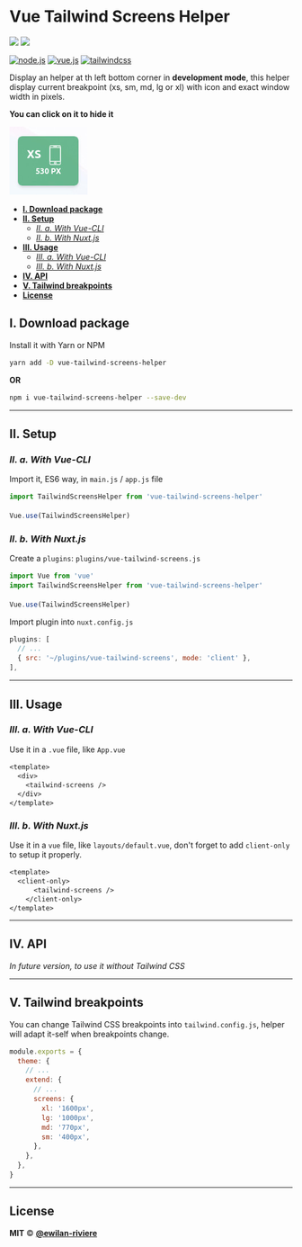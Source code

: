 # **Vue Tailwind Screens Helper** <!-- omit in toc -->

[![](https://img.shields.io/npm/v/vue-tailwind-screens-helper.svg?style=flat-square&color=cb3837&logo=npm&logoColor=ffffff)](https://www.npmjs.com/package/vue-tailwind-screens-helper)
[![](https://img.shields.io/github/license/ewilan-riviere/vuepress-theme-useweb.svg?style=flat-square&color=f05032&logo=git&logoColor=ffffff)](https://github.com/ewilan-riviere/vue-tailwind-screens-helper/blob/master/LICENSE)

[![node.js](https://img.shields.io/static/v1?label=Node.js&message=v11.15&color=339933&style=flat-square&logo=node.js&logoColor=ffffff)](https://nodejs.org/en/)
[![vue.js](https://img.shields.io/static/v1?label=Vue.js&message=v2.6&color=4FC08D&style=flat-square&logo=vue.js&logoColor=ffffff)](https://vuejs.org/)
[![tailwindcss](https://img.shields.io/static/v1?label=TailwindCSS&message=v1.4&color=38B2AC&style=flat-square&logo=tailwind-css&logoColor=ffffff)](https://tailwindcss.com)

Display an helper at th left bottom corner in **development mode**, this helper display current breakpoint (xs, sm, md, lg or xl) with icon and exact window width in pixels.

**You can click on it to hide it**

![vue-tailwind-screens-helper](./example/vue-tailwind-screens-helper.jpg)

- [**I. Download package**](#i-download-package)
- [**II. Setup**](#ii-setup)
  - [*II. a. With Vue-CLI*](#ii-a-with-vue-cli)
  - [*II. b. With Nuxt.js*](#ii-b-with-nuxtjs)
- [**III. Usage**](#iii-usage)
  - [*III. a. With Vue-CLI*](#iii-a-with-vue-cli)
  - [*III. b. With Nuxt.js*](#iii-b-with-nuxtjs)
- [**IV. API**](#iv-api)
- [**V. Tailwind breakpoints**](#v-tailwind-breakpoints)
- [**License**](#license)

## **I. Download package**

Install it with Yarn or NPM

```bash
yarn add -D vue-tailwind-screens-helper
```

**OR**

```bash
npm i vue-tailwind-screens-helper --save-dev
```

---

## **II. Setup**

### *II. a. With Vue-CLI*

Import it, ES6 way, in `main.js` / `app.js` file

```js
import TailwindScreensHelper from 'vue-tailwind-screens-helper'

Vue.use(TailwindScreensHelper)
```

### *II. b. With Nuxt.js*

Create a `plugins`: `plugins/vue-tailwind-screens.js`

```js
import Vue from 'vue'
import TailwindScreensHelper from 'vue-tailwind-screens-helper'

Vue.use(TailwindScreensHelper)
```

Import plugin into `nuxt.config.js`

```js
plugins: [
  // ...
  { src: '~/plugins/vue-tailwind-screens', mode: 'client' },
],
```

---

## **III. Usage**

### *III. a. With Vue-CLI*

Use it in a `.vue` file, like `App.vue`

```vue
<template>
  <div>
    <tailwind-screens />
  </div>
</template>
```

### *III. b. With Nuxt.js*

Use it in a `vue` file, like `layouts/default.vue`, don't forget to add `client-only` to setup it properly.

```vue
<template>
  <client-only>
      <tailwind-screens />
    </client-only>
</template>
```

---

## **IV. API**

*In future version, to use it without Tailwind CSS*

<!-- | Props        | Type    | Default | Describe                                                                   |
|--------------|---------|---------|----------------------------------------------------------------------------|
| ext          | String  | ''      | Extension of file, display it on header and get correct color if available |
| path         | String  | ''      | Path of the file, useful if it's guide for a framework                     |
| hasMargin    | Boolean | true    | To get margin top and bottom                               |
| notReachable | Boolean | false   | To apply a layer to prevent user to get code                               | -->

---

## **V. Tailwind breakpoints**

You can change Tailwind CSS breakpoints into `tailwind.config.js`, helper will adapt it-self when breakpoints change.

```js
module.exports = {
  theme: {
    // ...
    extend: {
      // ...
      screens: {
        xl: '1600px',
        lg: '1000px',
        md: '770px',
        sm: '400px',
      },
    },
  },
}
```

---

## **License**

**MIT** &copy; [**@ewilan-riviere**](https://github.com/ewilan-riviere)
